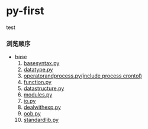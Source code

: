 # py-first
test

### 浏览顺序
- base
    1. [basesyntax.py](./base/basesyntax.py)
    1. [datatype.py](./base/datatype.py)
    1. [operatorandprocess.py(include process crontol)](./base/operatorandprocess.py) 
    1. [function.py](./base/function.py)
    1. [datastructure.py](./base/datastructure.py)
    1. [modules.py](./base/modules.py)
    1. [io.py](./base/io.py)
    1. [dealwithexp.py](./banse/dealwithexp.py)
    1. [oob.py](./base/oob.py)
    1. [standardlib.py](./base/standardlib.py)
    



